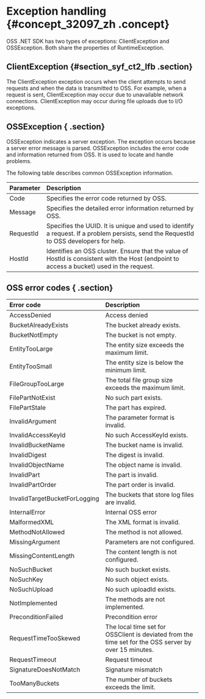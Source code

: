 # Exception handling {#concept_32097_zh .concept}

OSS .NET SDK has two types of exceptions: ClientException and OSSException. Both share the properties of RuntimeException.

## ClientException {#section_syf_ct2_lfb .section}

The ClientException exception occurs when the client attempts to send requests and when the data is transmitted to OSS. For example, when a request is sent, ClientException may occur due to unavailable network connections. ClientException may occur during file uploads due to I/O exceptions.

## OSSException { .section}

OSSException indicates a server exception. The exception occurs because a server error message is parsed. OSSException includes the error code and information returned from OSS. It is used to locate and handle problems.

The following table describes common OSSException information.

|Parameter|Description|
|:--------|:----------|
|Code|Specifies the error code returned by OSS.|
|Message|Specifies the detailed error information returned by OSS.|
|RequestId|Specifies the UUID. It is unique and used to identify a request. If a problem persists, send the RequestId to OSS developers for help.|
|HostId|Identifies an OSS cluster. Ensure that the value of HostId is consistent with the Host \(endpoint to access a bucket\) used in the request.|

## OSS error codes { .section}

|Error code|Description|
|:---------|:----------|
|AccessDenied|Access denied|
|BucketAlreadyExists|The bucket already exists.|
|BucketNotEmpty|The bucket is not empty.|
|EntityTooLarge|The entity size exceeds the maximum limit.|
|EntityTooSmall|The entity size is below the minimum limit.|
|FileGroupTooLarge|The total file group size exceeds the maximum limit.|
|FilePartNotExist|No such part exists.|
|FilePartStale|The part has expired.|
|InvalidArgument|The parameter format is invalid.|
|InvalidAccessKeyId|No such AccessKeyId exists.|
|InvalidBucketName|The bucket name is invalid.|
|InvalidDigest|The digest is invalid.|
|InvalidObjectName|The object name is invalid.|
|InvalidPart|The part is invalid.|
|InvalidPartOrder|The part order is invalid.|
|InvalidTargetBucketForLogging|The buckets that store log files are invalid.|
|InternalError|Internal OSS error|
|MalformedXML|The XML format is invalid.|
|MethodNotAllowed|The method is not allowed.|
|MissingArgument|Parameters are not configured.|
|MissingContentLength|The content length is not configured.|
|NoSuchBucket|No such bucket exists.|
|NoSuchKey |No such object exists.|
|NoSuchUpload|No such uploadId exists.|
|NotImplemented|The methods are not implemented.|
|PreconditionFailed|Precondition error|
|RequestTimeTooSkewed|The local time set for OSSClient is deviated from the time set for the OSS server by over 15 minutes.|
|RequestTimeout|Request timeout|
|SignatureDoesNotMatch|Signature mismatch|
|TooManyBuckets|The number of buckets exceeds the limit.|


